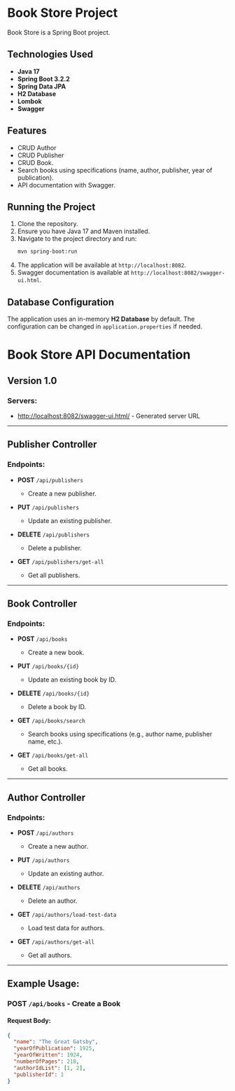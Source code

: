# Book Store Project


Book Store is a Spring Boot project.


## Technologies Used
- **Java 17**
- **Spring Boot 3.2.2**
- **Spring Data JPA**
- **H2 Database**
- **Lombok** 
- **Swagger**

## Features
- CRUD Author
- CRUD Publisher
- CRUD Book.
- Search books using specifications (name, author, publisher, year of publication).
- API documentation with Swagger.

## Running the Project
1. Clone the repository.
2. Ensure you have Java 17 and Maven installed.
3. Navigate to the project directory and run:
   ```sh
   mvn spring-boot:run
   ```
4. The application will be available at `http://localhost:8082`.
5. Swagger documentation is available at `http://localhost:8082/swagger-ui.html`.

## Database Configuration
The application uses an in-memory **H2 Database** by default. The configuration can be changed in `application.properties` if needed.

# Book Store API Documentation

## Version 1.0

### Servers:
- [http://localhost:8082/swagger-ui.html/](http://localhost:8082/swagger-ui.html) - Generated server URL

---

## Publisher Controller

### Endpoints:

- **POST** `/api/publishers`
   - Create a new publisher.

- **PUT** `/api/publishers`
   - Update an existing publisher.

- **DELETE** `/api/publishers`
   - Delete a publisher.

- **GET** `/api/publishers/get-all`
   - Get all publishers.

---

## Book Controller

### Endpoints:

- **POST** `/api/books`
   - Create a new book.

- **PUT** `/api/books/{id}`
   - Update an existing book by ID.

- **DELETE** `/api/books/{id}`
   - Delete a book by ID.

- **GET** `/api/books/search`
   - Search books using specifications (e.g., author name, publisher name, etc.).

- **GET** `/api/books/get-all`
   - Get all books.

---

## Author Controller

### Endpoints:

- **POST** `/api/authors`
   - Create a new author.

- **PUT** `/api/authors`
   - Update an existing author.

- **DELETE** `/api/authors`
   - Delete an author.

- **GET** `/api/authors/load-test-data`
   - Load test data for authors.

- **GET** `/api/authors/get-all`
   - Get all authors.

---

## Example Usage:

### POST `/api/books` - Create a Book

#### Request Body:
```json
{
  "name": "The Great Gatsby",
  "yearOfPublication": 1925,
  "yearOfWritten": 1924,
  "numberOfPages": 218,
  "authorIdList": [1, 2],
  "publisherId": 1
}
